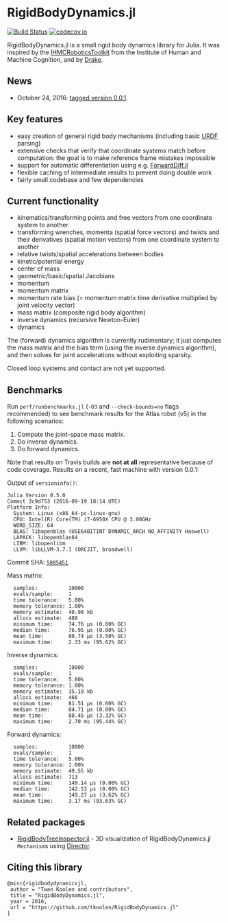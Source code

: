 # RigidBodyDynamics.jl

[![Build Status](https://travis-ci.org/tkoolen/RigidBodyDynamics.jl.svg?branch=master)](https://travis-ci.org/tkoolen/RigidBodyDynamics.jl)
[![codecov.io](https://codecov.io/github/tkoolen/RigidBodyDynamics.jl/coverage.svg?branch=master)](https://codecov.io/github/tkoolen/RigidBodyDynamics.jl?branch=master)

RigidBodyDynamics.jl is a small rigid body dynamics library for Julia. It was inspired by the [IHMCRoboticsToolkit](https://bitbucket.org/ihmcrobotics/ihmc-open-robotics-software) from the Institute of Human and Machine Cognition, and by [Drake](http://drake.mit.edu).

## News
* October 24, 2016: [tagged version 0.0.1](https://github.com/JuliaLang/METADATA.jl/pull/6831).

## Key features
* easy creation of general rigid body mechanisms (including basic [URDF](http://wiki.ros.org/urdf) parsing)
* extensive checks that verify that coordinate systems match before computation: the goal is to make reference frame mistakes impossible
* support for automatic differentiation using e.g. [ForwardDiff.jl](https://github.com/JuliaDiff/ForwardDiff.jl)
* flexible caching of intermediate results to prevent doing double work
* fairly small codebase and few dependencies

## Current functionality
* kinematics/transforming points and free vectors from one coordinate system to another
* transforming wrenches, momenta (spatial force vectors) and twists and their derivatives (spatial motion vectors) from one coordinate system to another
* relative twists/spatial accelerations between bodies
* kinetic/potential energy
* center of mass
* geometric/basic/spatial Jacobians
* momentum
* momentum matrix
* momentum rate bias (= momentum matrix time derivative multiplied by joint velocity vector)
* mass matrix (composite rigid body algorithm)
* inverse dynamics (recursive Newton-Euler)
* dynamics

The (forward) dynamics algorithm is currently rudimentary; it just computes the mass matrix and the bias term (using the inverse dynamics algorithm), and then solves for joint accelerations without exploiting sparsity.

Closed loop systems and contact are not yet supported.

## Benchmarks
Run `perf/runbenchmarks.jl` (`-O3` and `--check-bounds=no` flags recommended) to see benchmark results for the Atlas robot (v5) in the following scenarios:

1. Compute the joint-space mass matrix.
1. Do inverse dynamics.
1. Do forward dynamics.

Note that results on Travis builds are **not at all** representative because of code coverage. Results on a recent, fast machine with version 0.0.1:

Output of `versioninfo()`:
```
Julia Version 0.5.0
Commit 3c9d753 (2016-09-19 18:14 UTC)
Platform Info:
  System: Linux (x86_64-pc-linux-gnu)
  CPU: Intel(R) Core(TM) i7-6950X CPU @ 3.00GHz
  WORD_SIZE: 64
  BLAS: libopenblas (USE64BITINT DYNAMIC_ARCH NO_AFFINITY Haswell)
  LAPACK: libopenblas64_
  LIBM: libopenlibm
  LLVM: libLLVM-3.7.1 (ORCJIT, broadwell)
```
Commit SHA: [`5085451`](https://github.com/tkoolen/RigidBodyDynamics.jl/commit/508545147a35277cf3f4bf3299991886d7ae6291).

Mass matrix:
```
  samples:          10000
  evals/sample:     1
  time tolerance:   5.00%
  memory tolerance: 1.00%
  memory estimate:  40.98 kb
  allocs estimate:  488
  minimum time:     74.76 μs (0.00% GC)
  median time:      76.95 μs (0.00% GC)
  mean time:        80.74 μs (3.50% GC)
  maximum time:     2.33 ms (95.62% GC)
```

Inverse dynamics:
```
  samples:          10000
  evals/sample:     1
  time tolerance:   5.00%
  memory tolerance: 1.00%
  memory estimate:  35.19 kb
  allocs estimate:  466
  minimum time:     81.51 μs (0.00% GC)
  median time:      84.71 μs (0.00% GC)
  mean time:        88.45 μs (3.32% GC)
  maximum time:     2.70 ms (95.44% GC)
```

Forward dynamics:
```
  samples:          10000
  evals/sample:     1
  time tolerance:   5.00%
  memory tolerance: 1.00%
  memory estimate:  49.55 kb
  allocs estimate:  713
  minimum time:     140.14 μs (0.00% GC)
  median time:      142.53 μs (0.00% GC)
  mean time:        149.27 μs (3.62% GC)
  maximum time:     3.17 ms (93.63% GC)
```


## Related packages
* [RigidBodyTreeInspector.jl](https://github.com/rdeits/RigidBodyTreeInspector.jl) - 3D visualization of RigidBodyDynamics.jl `Mechanism`s using [Director](https://github.com/RobotLocomotion/director).

## Citing this library
```
@misc{rigidbodydynamicsjl,
 author = "Twan Koolen and contributors",
 title = "RigidBodyDynamics.jl",
 year = 2016,
 url = "https://github.com/tkoolen/RigidBodyDynamics.jl"
}
```
